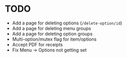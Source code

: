 # TODO

- Add a page for deleting options (`/delete-option/id`)
- Add a page for deleting menu groups
- Add a page for deleting option groups
- Multi-option/mutex flag for item/options
- Accept PDF for receipts
- Fix Menu -> Options not getting set
